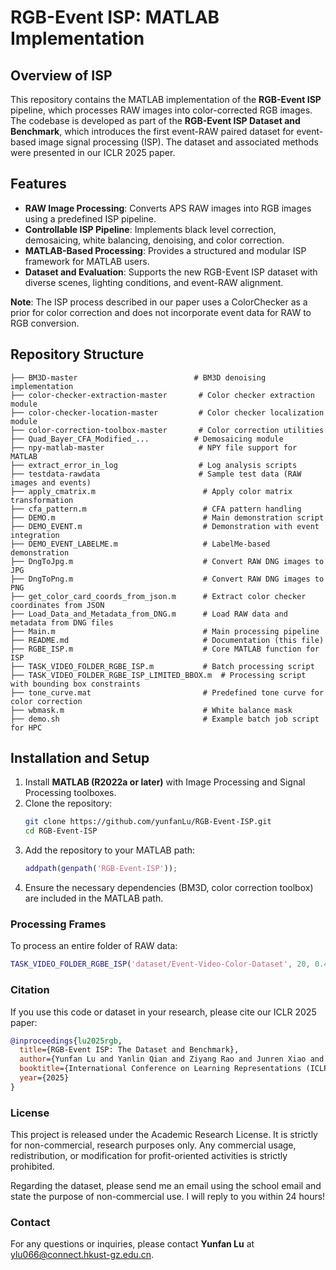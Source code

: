 # RGB-Event ISP: MATLAB Implementation

## Overview of ISP
This repository contains the MATLAB implementation of the **RGB-Event ISP** pipeline, which processes RAW images into color-corrected RGB images. The codebase is developed as part of the **RGB-Event ISP Dataset and Benchmark**, which introduces the first event-RAW paired dataset for event-based image signal processing (ISP). The dataset and associated methods were presented in our ICLR 2025 paper.

## Features
- **RAW Image Processing**: Converts APS RAW images into RGB images using a predefined ISP pipeline.
- **Controllable ISP Pipeline**: Implements black level correction, demosaicing, white balancing, denoising, and color correction.
- **MATLAB-Based Processing**: Provides a structured and modular ISP framework for MATLAB users.
- **Dataset and Evaluation**: Supports the new RGB-Event ISP dataset with diverse scenes, lighting conditions, and event-RAW alignment.

**Note**: The ISP process described in our paper uses a ColorChecker as a prior for color correction and does not incorporate event data for RAW to RGB conversion.

## Repository Structure
```
├── BM3D-master                          # BM3D denoising implementation
├── color-checker-extraction-master       # Color checker extraction module
├── color-checker-location-master         # Color checker localization module
├── color-correction-toolbox-master       # Color correction utilities
├── Quad_Bayer_CFA_Modified_...          # Demosaicing module
├── npy-matlab-master                     # NPY file support for MATLAB
├── extract_error_in_log                  # Log analysis scripts
├── testdata-rawdata                      # Sample test data (RAW images and events)
├── apply_cmatrix.m                        # Apply color matrix transformation
├── cfa_pattern.m                          # CFA pattern handling
├── DEMO.m                                 # Main demonstration script
├── DEMO_EVENT.m                           # Demonstration with event integration
├── DEMO_EVENT_LABELME.m                   # LabelMe-based demonstration
├── DngToJpg.m                             # Convert RAW DNG images to JPG
├── DngToPng.m                             # Convert RAW DNG images to PNG
├── get_color_card_coords_from_json.m      # Extract color checker coordinates from JSON
├── Load_Data_and_Metadata_from_DNG.m      # Load RAW data and metadata from DNG files
├── Main.m                                 # Main processing pipeline
├── README.md                              # Documentation (this file)
├── RGBE_ISP.m                             # Core MATLAB function for ISP
├── TASK_VIDEO_FOLDER_RGBE_ISP.m           # Batch processing script
├── TASK_VIDEO_FOLDER_RGBE_ISP_LIMITED_BBOX.m  # Processing script with bounding box constraints
├── tone_curve.mat                         # Predefined tone curve for color correction
├── wbmask.m                               # White balance mask
├── demo.sh                                # Example batch job script for HPC
```

## Installation and Setup
1. Install **MATLAB (R2022a or later)** with Image Processing and Signal Processing toolboxes.
2. Clone the repository:
   ```sh
   git clone https://github.com/yunfanLu/RGB-Event-ISP.git
   cd RGB-Event-ISP
   ```
3. Add the repository to your MATLAB path:
   ```matlab
   addpath(genpath('RGB-Event-ISP'));
   ```
4. Ensure the necessary dependencies (BM3D, color correction toolbox) are included in the MATLAB path.

### Processing Frames
To process an entire folder of RAW data:
```matlab
TASK_VIDEO_FOLDER_RGBE_ISP('dataset/Event-Video-Color-Dataset', 20, 0.45, 1, false);
```

### Citation
If you use this code or dataset in your research, please cite our ICLR 2025 paper:
```bibtex
@inproceedings{lu2025rgb,
  title={RGB-Event ISP: The Dataset and Benchmark},
  author={Yunfan Lu and Yanlin Qian and Ziyang Rao and Junren Xiao and Liming Chen and Hui Xiong},
  booktitle={International Conference on Learning Representations (ICLR)},
  year={2025}
}
```

### License
This project is released under the Academic Research License. It is strictly for non-commercial, research purposes only. Any commercial usage, redistribution, or modification for profit-oriented activities is strictly prohibited.

Regarding the dataset, please send me an email using the school email and state the purpose of non-commercial use. I will reply to you within 24 hours!

### Contact
For any questions or inquiries, please contact **Yunfan Lu** at [ylu066@connect.hkust-gz.edu.cn](mailto:ylu066@connect.hkust-gz.edu.cn).

